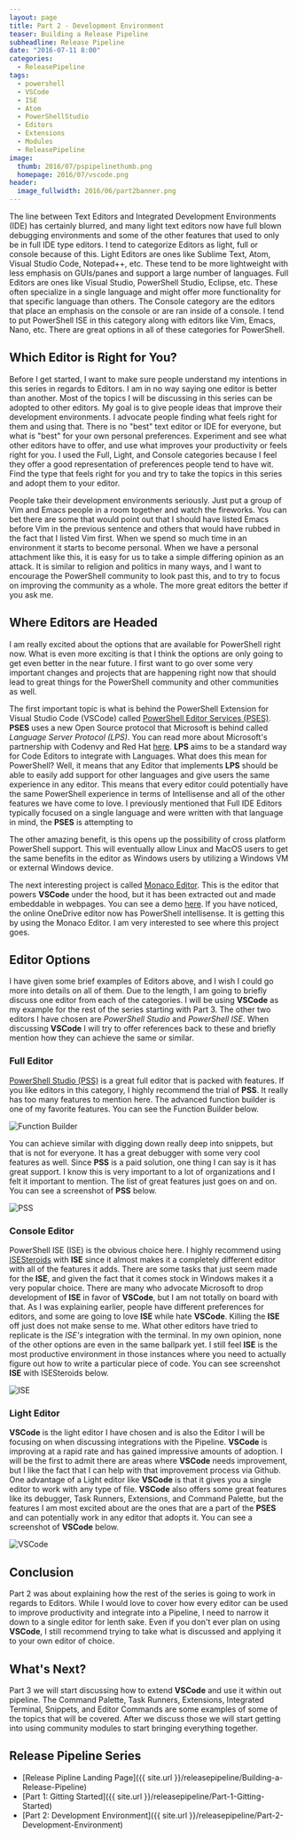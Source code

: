 ```yaml
---
layout: page
title: Part 2 - Development Environment
teaser: Building a Release Pipeline
subheadline: Release Pipeline
date: "2016-07-11 8:00"
categories:
  - ReleasePipeline
tags:
  - powershell
  - VSCode
  - ISE
  - Atom
  - PowerShellStudio
  - Editors
  - Extensions
  - Modules
  - ReleasePipeline
image:
  thumb: 2016/07/pspipelinethumb.png
  homepage: 2016/07/vscode.png
header:
  image_fullwidth: 2016/06/part2banner.png
---
```


The line between Text Editors and Integrated Development Environments (IDE) has certainly blurred, and many light text editors now have full blown debugging environments and some of the other features that used to only be in full IDE type editors. I tend to categorize Editors as light, full or console because of this. Light Editors are ones like Sublime Text, Atom, Visual Studio Code, Notepad++, etc. These tend to be more lightweight with less emphasis on GUIs/panes and support a large number of languages. Full Editors are ones like Visual Studio, PowerShell Studio, Eclipse, etc. These often specialize in a single language and might offer more functionality for that specific language than others. The Console category are the editors that place an emphasis on the console or are ran inside of a console. I tend to put PowerShell ISE in this category along with editors like Vim, Emacs, Nano, etc. There are great options in all of these categories for PowerShell.

## Which Editor is Right for You?

Before I get started, I want to make sure people understand my intentions in this series in regards to Editors. I am in no way saying one editor is better than another. Most of the topics I will be discussing in this series can be adopted to other editors. My goal is to give people ideas that improve their development environments. I advocate people finding what feels right for them and using that. There is no "best" text editor or IDE for everyone, but what is "best" for your own personal preferences. Experiment and see what other editors have to offer, and use what improves your productivity or feels right for you. I used the Full, Light, and Console categories because I feel they offer a good representation of preferences people tend to have wit. Find the type that feels right for you and try to take the topics in this series and adopt them to your editor.

People take their development environments seriously. Just put a group of Vim and Emacs people in a room together and watch the fireworks. You can bet there are some that would point out that I should have listed Emacs before Vim in the previous sentence and others that would have rubbed in the fact that I listed Vim first. When we spend so much time in an environment it starts to become personal. When we have a personal attachment like this, it is easy for us to take a simple differing opinion as an attack. It is similar to religion and politics in many ways, and I want to encourage the PowerShell community to look past this, and to try to focus on improving the community as a whole. The more great editors the better if you ask me.

## Where Editors are Headed

I am really excited about the options that are available for PowerShell right now. What is even more exciting is that I think the options are only going to get even better in the near future. I first want to go over some very important changes and projects that are happening right now that should lead to great things for the PowerShell community and other communities as well.

The first important topic is what is behind the PowerShell Extension for Visual Studio Code (VSCode) called [PowerShell Editor Services (PSES)](https://github.com/PowerShell/PowerShellEditorServices). **PSES** uses a new Open Source protocol that Microsoft is behind called *Language Server Protocol (LPS)*. You can read more about Microsoft's partnership with Codenvy and Red Hat [here](http://www.zdnet.com/article/open-source-microsoft-protocol-aims-to-be-a-programming-standard/). **LPS** aims to be a standard way for Code Editors to integrate with Languages. What does this mean for PowerShell? Well, it means that any Editor that implements **LPS** should be able to easily add support for other languages and give users the same experience in any editor. This means that every editor could potentially have the same PowerShell experience in terms of Intellisense and all of the other features we have come to love. I previously mentioned that Full IDE Editors typically focused on a single language and were written with that language in mind, the **PSES** is attempting to  

The other amazing benefit, is this opens up the possibility of cross platform PowerShell support. This will eventually allow Linux and MacOS users to get the same benefits in the editor as Windows users by utilizing a Windows VM or external Windows device.

The next interesting project is called [Monaco Editor](https://github.com/Microsoft/monaco-editor). This is the editor that powers **VSCode** under the hood, but it has been extracted out and made embeddable in webpages. You can see a demo [here](https://microsoft.github.io/monaco-editor/index.html). If you have noticed, the online OneDrive editor now has PowerShell intellisense. It is getting this by using the Monaco Editor. I am very interested to see where this project goes.

## Editor Options

I have given some brief examples of Editors above, and I wish I could go more into details on all of them. Due to the length, I am going to briefly discuss one editor from each of the categories. I will be using **VSCode** as my example for the rest of the series starting with Part 3. The other two editors I have chosen are *PowerShell Studio* and *PowerShell ISE*. When discussing **VSCode** I will try to offer references back to these and briefly mention how they can achieve the same or similar.

### Full Editor

[PowerShell Studio (PSS)](https://www.sapien.com/software/powershell_studio) is a great full editor that is packed with features. If you like editors in this category, I highly recommend the trial of **PSS**. It really has too many features to mention here. The advanced function builder is one of my favorite features. You can see the Function Builder below.

![Function Builder](/images/2016/07/PSESfunctionbuilder.png)

You can achieve similar with digging down really deep into snippets, but that is not for everyone. It has a great debugger with some very cool features as well. Since **PSS** is a paid solution, one thing I can say is it has great support. I know this is very important to a lot of organizations and I felt it important to mention. The list of great features just goes on and on. You can see a screenshot of **PSS** below.

![PSS](/images/2016/07/PSES.png)

### Console Editor

PowerShell ISE (ISE) is the obvious choice here. I highly recommend using [ISESteroids](http://www.powertheshell.com/isesteroids/) with **ISE** since it almost makes it a completely different editor with all of the features it adds. There are some tasks that just seem made for the **ISE**, and given the fact that it comes stock in Windows makes it a very popular choice. There are many who advocate Microsoft to drop development of **ISE** in favor of **VSCode**, but I am not totally on board with that. As I was explaining earlier, people have different preferences for editors, and some are going to love **ISE** while hate **VSCode**. Killing the **ISE** off just does not make sense to me. What other editors have tried to replicate is the *ISE's* integration with the terminal. In my own opinion, none of the other options are even in the same ballpark yet. I still feel **ISE** is the most productive environment in those instances where you need to actually figure out how to write a particular piece of code. You can see screenshot **ISE** with ISESteroids below.

![ISE](/images/2016/07/ISE.png)

### Light Editor

**VSCode** is the light editor I have chosen and is also the Editor I will be focusing on when discussing integrations with the Pipeline. **VSCode** is improving at a rapid rate and has gained impressive amounts of adoption. I will be the first to admit there are areas where **VSCode** needs improvement, but I like the fact that I can help with that improvement process via Github. One advantage of a Light editor like **VSCode** is that it gives you a single editor to work with any type of file. **VSCode** also offers some great features like its debugger, Task Runners, Extensions, and Command Palette, but the features I am most excited about are the ones that are a part of the **PSES** and can potentially work in any editor that adopts it. You can see a screenshot of **VSCode** below.

![VSCode](/images/2016/07/vscode.png)

## Conclusion

Part 2 was about explaining how the rest of the series is going to work in regards to Editors. While I would love to cover how every editor can be used to improve productivity and integrate into a Pipeline, I need to narrow it down to a single editor for lenth sake. Even if you don't ever plan on using **VSCode**, I still recommend trying to take what is discussed and applying it to your own editor of choice.

## What's Next?

Part 3 we will start discussing how to extend **VSCode** and use it within out pipeline. The Command Palette, Task Runners, Extensions, Integrated Terminal, Snippets, and Editor Commands are some examples of some of the topics that will be covered. After we discuss those we will start getting into using community modules to start bringing everything together.

## Release Pipeline Series

- [Release Pipline Landing Page]({{ site.url }}/releasepipeline/Building-a-Release-Pipeline)
- [Part 1: Gitting Started]({{ site.url }}/releasepipeline/Part-1-Gitting-Started)
- [Part 2: Development Environment]({{ site.url }}/releasepipeline/Part-2-Development-Environment)